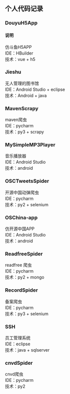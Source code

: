 ## 个人代码记录
### DouyuH5App
#### 说明  
仿斗鱼H5APP  
IDE：HBuilder  
技术：vue + h5  
### Jieshu
无人管理的图书馆  
IDE：Android Studio + eclipse  
技术：Android + java  
### MavenScrapy  
maven爬虫  
IDE：pycharm  
技术：py3 + scrapy  
### MySimpleMP3Player  
音乐播放器  
IDE：Android Studio  
技术：android  
### OSCTweetsSpider
开源中国动弹爬虫  
IDE：pycharm  
技术：py2 + selenium  
### OSChina-app
仿开源中国APP  
IDE：Android Studio  
技术：android  
### ReadfreeSpider
readfree 爬虫  
IDE：pycharm  
技术：py2 + mongo  
### RecordSpider
备案爬虫  
IDE：pycharm  
技术：py3 + selenium  
### SSH
员工管理系统  
IDE：eclipse  
技术：java + sqlserver  
### cnvdSpider
cnvd爬虫  
IDE：pycharm  
技术：py2  
